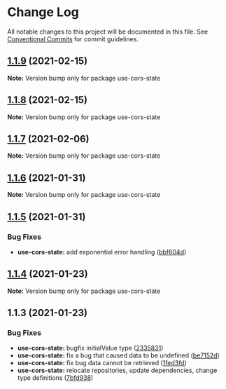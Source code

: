 # Change Log

All notable changes to this project will be documented in this file.
See [Conventional Commits](https://conventionalcommits.org) for commit guidelines.

## [1.1.9](https://github.com/aiji42/botui-child-next/compare/use-cors-state@1.1.8...use-cors-state@1.1.9) (2021-02-15)

**Note:** Version bump only for package use-cors-state





## [1.1.8](https://github.com/aiji42/botui-child-next/compare/use-cors-state@1.1.7...use-cors-state@1.1.8) (2021-02-15)

**Note:** Version bump only for package use-cors-state





## [1.1.7](https://github.com/aiji42/botui-child-next/compare/use-cors-state@1.1.6...use-cors-state@1.1.7) (2021-02-06)

**Note:** Version bump only for package use-cors-state





## [1.1.6](https://github.com/aiji42/botui-child-next/compare/use-cors-state@1.1.5...use-cors-state@1.1.6) (2021-01-31)

**Note:** Version bump only for package use-cors-state





## [1.1.5](https://github.com/aiji42/botui-child-next/compare/use-cors-state@1.1.4...use-cors-state@1.1.5) (2021-01-31)


### Bug Fixes

* **use-cors-state:** add exponential error handling ([bbf604d](https://github.com/aiji42/botui-child-next/commit/bbf604d607d6ecfe38b3d8391af7627c0d9a9952))





## [1.1.4](https://github.com/aiji42/botui-child-next/compare/use-cors-state@1.1.3...use-cors-state@1.1.4) (2021-01-23)

**Note:** Version bump only for package use-cors-state





## 1.1.3 (2021-01-23)


### Bug Fixes

* **use-cors-state:** bugfix initialValue type ([2335831](https://github.com/aiji42/botui-child-next/commit/23358310800cdb7a449203233db46e6c773174f2))
* **use-cors-state:** fix a bug that caused data to be undefined ([be7152d](https://github.com/aiji42/botui-child-next/commit/be7152d45aa6418abdc2f20562a0b0a9d62e774c))
* **use-cors-state:** fix bug data cannot be retrieved ([1fed3fd](https://github.com/aiji42/botui-child-next/commit/1fed3fdeeee278d37d875aeb1cb56bf5333b1ec2))
* **use-cors-state:** relocate repositories, update dependencies, change type definitions ([7bfd938](https://github.com/aiji42/botui-child-next/commit/7bfd9384893514ce0094fa397efb0e6ee352dc3c))
